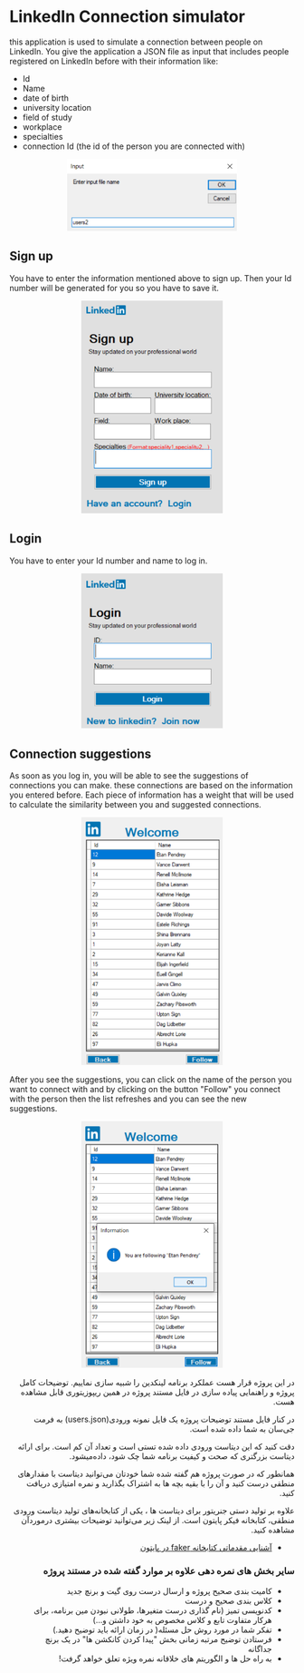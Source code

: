 # LinkedIn Connection simulator
this application is used to simulate a connection between people on LinkedIn. You give the application a JSON file as input that includes people registered on LinkedIn before with their information like:
* Id
* Name
* date of birth
* university location
* field of study
* workplace
* specialties
* connection Id (the id of the person you are connected with)

<p align="center">
    <img src=".\screenshot\2 inter json file.png" width="300">
</p>

## Sign up
You have to enter the information mentioned above to sign up. Then your Id number will be generated for you so you have to save it.

<p align="center">
    <img src=".\screenshot\3 sign up form.png" width="250">
</p>

## Login
You have to enter your Id number and name to log in.

<p align="center">
    <img src=".\screenshot\1 login form.png" width="250" >
</p>

## Connection suggestions
As soon as you log in, you will be able to see the suggestions of connections you can make. these connections are based on the information you entered before. Each piece of information has a weight that will be used to calculate the similarity between you and suggested connections.

<p align="center">
    <img src=".\screenshot\5 suggestions.png" width="250" >
</p>

After you see the suggestions, you can click on the name of the person you want to connect with and by clicking on the button "Follow" you connect with the person then the list refreshes and you can see the new suggestions.

<p align="center">
    <img src=".\screenshot\6 connected.png" width="250" >
</p>

<div dir="rtl" align='right'>

  در این پروژه قرار هست عملکرد برنامه لینکدین را شبیه سازی نماییم.
  توضیحات کامل پروژه و راهنمایی پیاده سازی در فایل مستند پروژه در همین ریپوزیتوری قابل مشاهده هست.

در کنار فایل مستند توضیحات پروژه یک فایل نمونه ورودی(users.json) به فرمت جی‌سان به شما داده شده است.

  دقت کنید که این دیتاست ورودی داده شده تستی است و تعداد آن کم است. برای ارائه دیتاست بزرگتری که صحت و کیفیت برنامه شما چک شود، داده‌میشود.
  
  همانطور که در صورت پروژه هم گفته شده شما خودتان می‌توانید دیتاست با مقدارهای منطقی درست کنید و آن را با بقیه بچه ها به اشتراک بگذارید و نمره امتیازی دریافت کنید.

علاوه بر تولید دستی جنریتور برای دیتاست ها ، یکی از کتابخانه‌های تولید دیتاست ورودی منطقی، کتابخانه فیکر پایتون است. از لینک زیر می‌توانید توضیحات بیشتری درموردآن مشاهده کنید.

+ [آشنایی مقدماتی کتابخانه faker در پایتون](https://www.geeksforgeeks.org/python-faker-library/)

 ### سایر بخش های نمره دهی علاوه بر موارد گفته شده در مستند پروژه
+ کامیت بندی صحیح پروژه و ارسال درست روی گیت و برنچ جدید
+ کلاس بندی صحیح و درست
+ کدنویسی تمیز (نام گذاری درست متغیرها، طولانی نبودن مین برنامه، برای هرکار متفاوت تابع و کلاس مخصوص به خود داشتن و...)
+ تفکر شما در مورد روش حل مسئله( در زمان ارائه باید توضیح دهید.)
+ فرستادن توضیح مرتبه زمانی بخش  "پیدا کردن کانکشن ‌ها" در یک برنچ جداگانه
+ به راه حل ها و الگوریتم های خلاقانه نمره ویژه تعلق خواهد گرفت!


</div>
